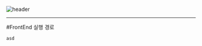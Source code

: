 ![header](https://capsule-render.vercel.app/api?type=Rect&color=auto&height=200&section=header&text=헌혈증%20기부%20페이지&fontSize=80)
<hr>
#FrontEnd 실행 경로

```
asd
```
